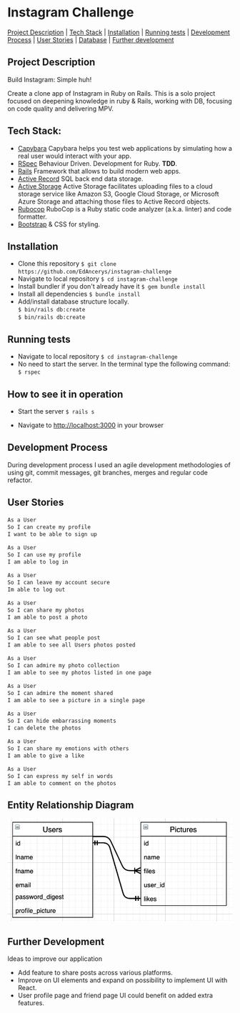 # Instagram Challenge

[Project Description](#project-description) | [Tech Stack](#tech-stack) | [Installation](#installation) | [Running tests](#running-tests) | [Development Process](#development-process) | [User Stories](#user-stories) | [Database](#entity-relationship-diagram) | [Further development](#further-development)

## Project Description

Build Instagram: Simple huh!

Create a clone app of Instagram in Ruby on Rails. This is a solo project focused on deepening knowledge in ruby & Rails, working with DB, focusing on code quality and delivering MPV.

## Tech Stack:

- [Capybara](https://github.com/teamcapybara/capybara) Capybara helps you test web applications by simulating how a real user would interact with your app.
- [RSpec](https://rspec.info/) Behaviour Driven.
  Development for Ruby. **TDD**.
- [Rails](https://rubyonrails.org/) Framework that allows to build modern web apps.
- [Active Record](https://guides.rubyonrails.org/active_record_querying.html) SQL back end data storage.
- [Active Storage](https://edgeguides.rubyonrails.org/active_storage_overview.html) Active Storage facilitates uploading files to a cloud storage service like Amazon S3, Google Cloud Storage, or Microsoft Azure Storage and attaching those files to Active Record objects.
- [Rubocop](https://github.com/rubocop-hq/rubocop) RuboCop is a Ruby static code analyzer (a.k.a. linter) and code formatter.
- [Bootstrap](https://getbootstrap.com/) & CSS for styling.

## Installation

- Clone this repository
  `$ git clone https://github.com/EdAncerys/instagram-challenge`
- Navigate to local repository
  `$ cd instagram-challenge`
- Install bundler if you don't already have it
  `$ gem bundle install`
- Install all dependencies
  `$ bundle install`
- Add/install database structure locally.  
  `$ bin/rails db:create`  
  `$ bin/rails db:create`

## Running tests

- Navigate to local repository
  `$ cd instagram-challenge`
- No need to start the server. In the terminal type the following command:
  `$ rspec`

## How to see it in operation

- Start the server
  `$ rails s`

- Navigate to [http://localhost:3000](http://localhost:3000) in your browser

## Development Process

During development process I used an agile development methodologies of using git, commit messages, git branches, merges and regular code refactor.

## User Stories

```
As a User
So I can create my profile
I want to be able to sign up
```

```
As a User
So I can use my profile
I am able to log in
```

```
As a User
So I can leave my account secure
Im able to log out
```

```
As a User
So I can share my photos
I am able to post a photo
```

```
As a User
So I can see what people post
I am able to see all Users photos posted
```

```
As a User
So I can admire my photo collection
I am able to see my photos listed in one page
```

```
As a User
So I can admire the moment shared
I am able to see a picture in a single page
```

```
As a User
So I can hide embarrassing moments
I can delete the photos
```

```
As a User
So I can share my emotions with others
I am able to give a like
```

```
As a User
So I can express my self in words
I am able to comment on the photos
```

## Entity Relationship Diagram

<img src='./app/assets/images/Entity_Relationship_Diagram.png'>

## Further Development

Ideas to improve our application

- Add feature to share posts across various platforms.
- Improve on UI elements and expand on possibility to implement UI with React.
- User profile page and friend page UI could benefit on added extra features.
